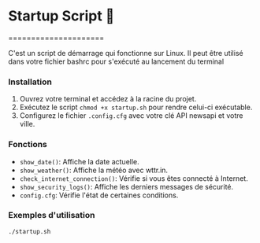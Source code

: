 # Startup Script 🚀
=====================

C'est un script de démarrage qui fonctionne sur Linux. Il peut être utilisé dans votre fichier bashrc pour s'exécuté au lancement du terminal

### Installation

1. Ouvrez votre terminal et accédez à la racine du projet.
2. Exécutez le script `chmod +x startup.sh` pour rendre celui-ci exécutable.
3. Configurez le fichier `.config.cfg` avec votre clé API newsapi et votre ville.

### Fonctions

*   `show_date()`: Affiche la date actuelle.
*   `show_weather()`: Affiche la météo avec wttr.in.
*   `check_internet_connection()`: Vérifie si vous êtes connecté à Internet.
*   `show_security_logs()`: Affiche les derniers messages de sécurité.
*   `config.cfg`: Vérifie l'état de certaines conditions.

### Exemples d'utilisation

```bash
./startup.sh
